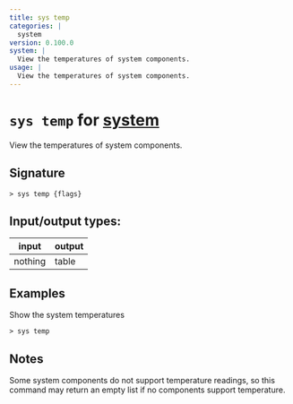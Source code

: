 ```yaml
---
title: sys temp
categories: |
  system
version: 0.100.0
system: |
  View the temperatures of system components.
usage: |
  View the temperatures of system components.
---
```

<!-- This file is automatically generated. Please edit the command in https://github.com/nushell/nushell instead. -->

# `sys temp` for [system](/commands/categories/system.md)

<div class='command-title'>View the temperatures of system components.</div>

## Signature

```> sys temp {flags} ```


## Input/output types:

| input   | output |
| ------- | ------ |
| nothing | table  |

## Examples

Show the system temperatures
```nu
> sys temp

```

## Notes
Some system components do not support temperature readings, so this command may return an empty list if no components support temperature.
